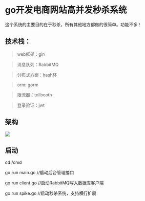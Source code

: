 # go开发电商网站高并发秒杀系统

这个系统的主要目的在于秒杀，所有其他地方都做的很简单。功能不多！

## 技术栈：
> web框架：gin

> 消息队列：RabbitMQ

> 分布式方案：hash环

> orm: gorm

> 限流器：tollbooth

> 登录验证：jwt

## 架构

![](https://gitee.com/myxy99/pic/raw/master/img/blog/2020/07/11/20200711230052.png)

## 启动
cd /cmd

go run main.go //启动后台管理接口

go run client.go //启动RabbitMQ写入数据库客户端

go run spike.go //启动秒杀系统，支持横行扩展
